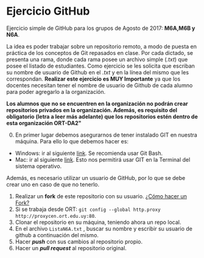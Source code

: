 # Ejercicio GitHub
Ejercicio simple de GitHub para los grupos de Agosto de 2017: **M6A,M6B y N6A**.

La idea es poder trabajar sobre un repositorio remoto, a modo de puesta en práctica de los conceptos de Git repasados en clase. Por cada dictado, se presenta una rama, donde cada rama posee un archivo simple (*.txt*) que posee el listado de estudiantes. Como ejercicio se les solicita que escriban su nombre de usuario de Github en el *.txt* y en la línea del mismo que les correspondan. **Realizar este ejercicio es MUY Importante** ya que los docentes necesitan tener el nombre de usuario de Github de cada alumno para poder agregarlo a la organización. 

**Los alumnos que no se encuentren en la organización no podrán crear repositorios privados en la organización. Además, es requisito del obligatorio (letra a leer más adelante) que los repositorios estén dentro de esta organización ORT-DA2"**

0) En primer lugar debemos asegurarnos de tener instalado GIT en nuestra máquina. Para ello lo que debemos hacer es:
 - Windows: ir al siguiente [link](https://git-for-windows.github.io/). Se recomienda usar Git Bash.
 - Mac:  ir al siguiente [link](https://git-scm.com/download/mac). Esto nos permitirá usar GIT en la Terminal del sistema operativo.
 
Además, es necesario utilizar un usuario de GitHub, por lo que se debe crear uno en caso de que no tenerlo. 
 
1) Realizar un **fork** de este repositorio con su usuario. [¿Cómo hacer un Fork?](https://help.github.com/articles/fork-a-repo/) 
2) Si se trabaja desde ORT: ```git config --global http.proxy http://proxycen.ort.edu.uy:80```.  
3) Clonar el repositorio en su máquina, teniendo ahora un repo local.  
4) En el archivo ```ListaN6A.txt``` , buscar su nombre y escribir su usuario de github a continuación del mismo.  
5) Hacer ***push*** con sus cambios al repositorio propio.  
6) Hacer un ***pull request*** al repositorio original.
